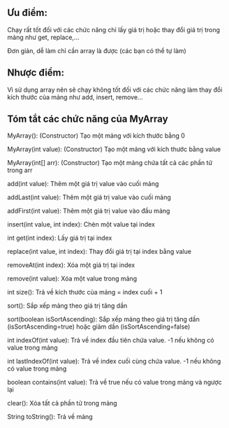 
Ưu điểm:
---

Chạy rất tốt đối với các chức năng chỉ lấy giá trị hoặc thay đổi giá trị trong mảng như get, replace,...

Đơn giản, dễ làm chỉ cần array là được (các bạn có thể tự làm)

Nhược điểm: 
---

Vì sử dụng array nên sẽ chạy không tốt đối với các chức năng làm thay đổi kích thước của mảng như add, insert, remove...

Tóm tắt các chức năng của MyArray
---

MyArray(): (Constructor) Tạo một mảng với kích thước bằng 0 

MyArray(int value): (Constructor) Tạo một mảng với kích thước bằng value 

MyArray(int[] arr): (Constructor) Tạo một mảng chứa tất cả các phần tử trong arr 

add(int value): Thêm một giá trị value vào cuối mảng

addLast(int value): Thêm một giá trị value vào cuối mảng

addFirst(int value): Thêm một giá trị value vào đầu mảng 

insert(int value, int index): Chèn một value tại index 
 
int get(int index): Lấy giá trị tại index 

replace(int value, int index): Thay đổi giá trị tại index bằng value

removeAt(int index): Xóa một giá trị tại index 

remove(int value): Xóa một value trong mảng

int size(): Trả về kích thước của mảng = index cuối + 1

sort(): Sắp xếp mảng theo giá trị tăng dần 

sort(boolean isSortAscending): Sắp xếp mảng theo giá trị tăng dần (isSortAscending=true) hoặc giảm dần (isSortAscending=false)

int indexOf(int value): Trả về index đầu tiên chứa value. -1 nếu không có value trong mảng

int lastIndexOf(int value): Trả về index cuối cùng chứa value. -1 nếu không có value trong mảng 

boolean contains(int value): Trả về true nếu có value trong mảng và ngược lại

clear(): Xóa tất cả phần tử trong mảng

String toString(): Trả về mảng
